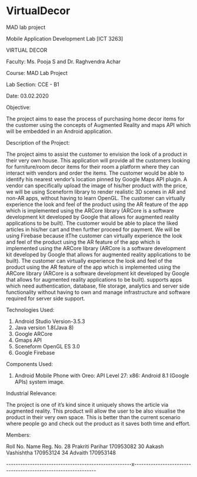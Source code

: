 # VirtualDecor
MAD lab project

Mobile Application Development Lab [ICT 3263]
 
VIRTUAL DECOR

Faculty: Ms. Pooja S and Dr. Raghvendra Achar 

Course: MAD Lab Project 

Lab Section: CCE - B1

Date:  03.02.2020


Objective: 

The project aims to ease the process of purchasing home decor items for the customer using the concepts of Augmented Reality and maps API which will be embedded in an Android application.


Description of the Project:

The project aims to assist the customer to envision the look of a product in their very own house. This application will provide all the customers looking for furniture/room decor items for their room a platform where they can interact with vendors and order the items.
The customer would be able to identify his nearest vendor’s location pinned by Google Maps API plugin.
A vendor can specifically upload the image of his/her product with the price, we will be using Sceneform library to render realistic 3D scenes in AR and non-AR apps, without having to learn OpenGL.
The customer can virtually experience the look and feel of the product using the AR feature of the app which is implemented using the ARCore library (ARCore is a software development kit developed by Google that allows for augmented reality applications to be built). 
The customer would be able to place the liked articles in his/her cart and then further proceed for payment. We will be using Firebase because itThe customer can virtually experience the look and feel of the product using the AR feature of the app which is implemented using the ARCore library (ARCore is a software development kit developed by Google that allows for augmented reality applications to be built). The customer can virtually experience the look and feel of the product using the AR feature of the app which is implemented using the ARCore library (ARCore is a software development kit developed by Google that allows for augmented reality applications to be built).  supports apps which need authentication, database, file storage, analytics and server side functionality without having to own and manage infrastructure and software required for server side support.



Technologies Used:

1. Android Studio Version-3.5.3
2. Java version 1.8(Java 8)
3. Google ARCore
4. Gmaps API
5. Sceneform OpenGL ES 3.0
6. Google Firebase



Components Used:

1. Android Mobile Phone with Oreo: API Level 27: x86: Android 8.1 (Google APIs) system image.



Industrial Relevance:

The project is one of it’s kind since it uniquely shows the article via augmented reality. This product will allow the user to be also visualise the product in their very own space. This is better than the current scenario where people go and check out the product as it saves both time and effort.


Members:

		    
Roll No.
Name
Reg. No.
28
Prakriti Parihar
170953082
30
Aakash Vashishtha
170953124
34
Advaith
170953148


-----------------------------------------------------x--------------------------------------------------------------
